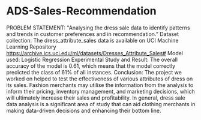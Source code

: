 # ADS-Sales-Recommendation
PROBLEM STATEMENT:
"Analysing the dress sale data to identify patterns and trends in customer preferences and in recommendation.”
Dataset collection: 
The dress_attribute_sales data is available on UCI Machine Learning Repository https://archive.ics.uci.edu/ml/datasets/Dresses_Attribute_Sales# 
Model used:
Logistic Regression
Experimental Study and Result:
The overall accuracy of the model is 0.61, which means that the model correctly predicted the class of 61% of all instances.
Conclusion:
The project we worked on helped to test the effectiveness of various attributes of dress on its sales.
Fashion merchants may utilise the information from the analysis to inform their pricing, inventory management, and marketing decisions, which will ultimately increase their sales and profitability.
In general, dress sale data analysis is a significant area of study that can aid clothing merchants in making data-driven decisions and enhancing their bottom line.
